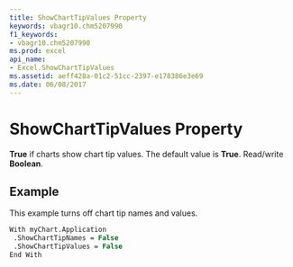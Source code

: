 ```yaml
---
title: ShowChartTipValues Property
keywords: vbagr10.chm5207990
f1_keywords:
- vbagr10.chm5207990
ms.prod: excel
api_name:
- Excel.ShowChartTipValues
ms.assetid: aeff428a-01c2-51cc-2397-e178386e3e69
ms.date: 06/08/2017
---
```



# ShowChartTipValues Property

 **True** if charts show chart tip values. The default value is **True**. Read/write **Boolean**.


## Example

This example turns off chart tip names and values.


```vb
With myChart.Application 
 .ShowChartTipNames = False 
 .ShowChartTipValues = False 
End With
```


